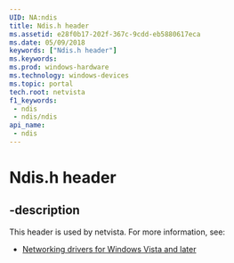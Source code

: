 ```yaml
---
UID: NA:ndis
title: Ndis.h header
ms.assetid: e28f0b17-202f-367c-9cdd-eb5880617eca
ms.date: 05/09/2018
keywords: ["Ndis.h header"]
ms.keywords: 
ms.prod: windows-hardware
ms.technology: windows-devices
ms.topic: portal
tech.root: netvista
f1_keywords:
 - ndis
 - ndis/ndis
api_name:
 - ndis
---
```


# Ndis.h header


## -description

This header is used by netvista. For more information, see:

- [Networking drivers for Windows Vista and later](../_netvista/index.md)

